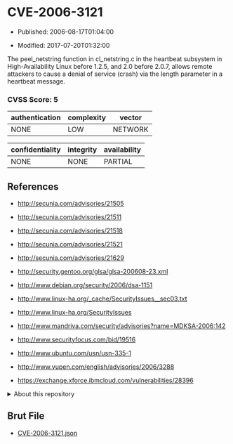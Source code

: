 # CVE-2006-3121

- Published: 2006-08-17T01:04:00

- Modified: 2017-07-20T01:32:00

The peel_netstring function in cl_netstring.c in the heartbeat subsystem in High-Availability Linux before 1.2.5, and 2.0 before 2.0.7, allows remote attackers to cause a denial of service (crash) via the length parameter in a heartbeat message.

### CVSS Score: **5**

| authentication | complexity | vector |
| --- | --- | --- |
| NONE | LOW | NETWORK |

| confidentiality | integrity | availability |
| --- | --- | --- |
| NONE | NONE | PARTIAL |

## References

* http://secunia.com/advisories/21505

* http://secunia.com/advisories/21511

* http://secunia.com/advisories/21518

* http://secunia.com/advisories/21521

* http://secunia.com/advisories/21629

* http://security.gentoo.org/glsa/glsa-200608-23.xml

* http://www.debian.org/security/2006/dsa-1151

* http://www.linux-ha.org/_cache/SecurityIssues__sec03.txt

* http://www.linux-ha.org/SecurityIssues

* http://www.mandriva.com/security/advisories?name=MDKSA-2006:142

* http://www.securityfocus.com/bid/19516

* http://www.ubuntu.com/usn/usn-335-1

* http://www.vupen.com/english/advisories/2006/3288

* https://exchange.xforce.ibmcloud.com/vulnerabilities/28396

<details>
<summary>About this repository</summary> 

  This repository is part of the project [Live Hack CVE](https://github.com/Live-Hack-CVE). Main website can be found [www.live-hack.org](https://www.live-hack.org) 
  
  Made by [Sn0wAlice](https://github.com/Sn0wAlice) for the people that care about security and need to have a feed of the latest CVEs. Hope you enjoy it, don't forget to star the repo and follow me on [Twitter](https://twitter.com/Sn0wAlice) and [Github](https://github.com/Sn0wAlice). And that is my [personnal website](https://www.alice-snow.me/)

  - [Home Page](https://github.com/Live-Hack-CVE)
  - [Framework](https://github.com/Live-Hack-CVE/cve-framework)
  - [CVE database](https://github.com/Live-Hack-CVE/full_database)
  - [Changelog](https://github.com/Live-Hack-CVE/Changelog)
</details>

## Brut File

* [CVE-2006-3121.json](https://raw.githubusercontent.com/Live-Hack-CVE/full_database/main/cves/2006/CVE-2006-3121.json)

